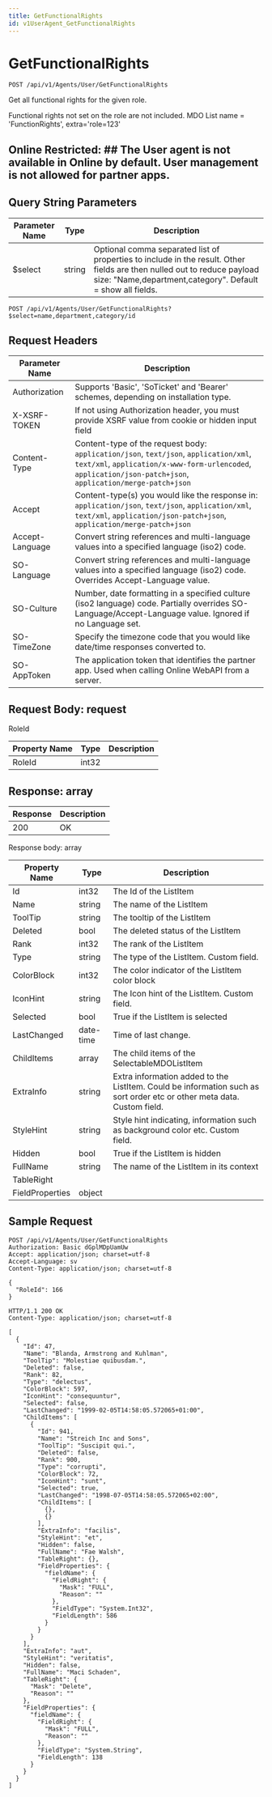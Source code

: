 ```yaml
---
title: GetFunctionalRights
id: v1UserAgent_GetFunctionalRights
---
```


# GetFunctionalRights

```http
POST /api/v1/Agents/User/GetFunctionalRights
```

Get all functional rights for the given role.

Functional rights not set on the role are not included. MDO List name = 'FunctionRights', extra='role=123'


## Online Restricted: ## The User agent is not available in Online by default. User management is not allowed for partner apps.





## Query String Parameters

| Parameter Name | Type |  Description |
|----------------|------|--------------|
| $select | string |  Optional comma separated list of properties to include in the result. Other fields are then nulled out to reduce payload size: "Name,department,category". Default = show all fields. |

```http
POST /api/v1/Agents/User/GetFunctionalRights?$select=name,department,category/id
```


## Request Headers

| Parameter Name | Description |
|----------------|-------------|
| Authorization  | Supports 'Basic', 'SoTicket' and 'Bearer' schemes, depending on installation type. |
| X-XSRF-TOKEN   | If not using Authorization header, you must provide XSRF value from cookie or hidden input field |
| Content-Type | Content-type of the request body: `application/json`, `text/json`, `application/xml`, `text/xml`, `application/x-www-form-urlencoded`, `application/json-patch+json`, `application/merge-patch+json` |
| Accept         | Content-type(s) you would like the response in: `application/json`, `text/json`, `application/xml`, `text/xml`, `application/json-patch+json`, `application/merge-patch+json` |
| Accept-Language | Convert string references and multi-language values into a specified language (iso2) code. |
| SO-Language | Convert string references and multi-language values into a specified language (iso2) code. Overrides Accept-Language value. |
| SO-Culture | Number, date formatting in a specified culture (iso2 language) code. Partially overrides SO-Language/Accept-Language value. Ignored if no Language set. |
| SO-TimeZone | Specify the timezone code that you would like date/time responses converted to. |
| SO-AppToken | The application token that identifies the partner app. Used when calling Online WebAPI from a server. |

## Request Body: request  

RoleId 

| Property Name | Type |  Description |
|----------------|------|--------------|
| RoleId | int32 |  |


## Response: array



| Response | Description |
|----------------|-------------|
| 200 | OK |

Response body: array

| Property Name | Type |  Description |
|----------------|------|--------------|
| Id | int32 | The Id of the ListItem |
| Name | string | The name of the ListItem |
| ToolTip | string | The tooltip of the ListItem |
| Deleted | bool | The deleted status of the ListItem |
| Rank | int32 | The rank of the ListItem |
| Type | string | The type of the ListItem. Custom field. |
| ColorBlock | int32 | The color indicator of the ListItem color block |
| IconHint | string | The Icon hint of the ListItem. Custom field. |
| Selected | bool | True if the ListItem is selected |
| LastChanged | date-time | Time of last change. |
| ChildItems | array | The child items of the SelectableMDOListItem |
| ExtraInfo | string | Extra information added to the ListItem. Could be information such as sort order etc or other meta data. Custom field. |
| StyleHint | string | Style hint indicating, information such as background color etc. Custom field. |
| Hidden | bool | True if the ListItem is hidden |
| FullName | string | The name of the ListItem in its context |
| TableRight |  |  |
| FieldProperties | object |  |

## Sample Request

```http!
POST /api/v1/Agents/User/GetFunctionalRights
Authorization: Basic dGplMDpUamUw
Accept: application/json; charset=utf-8
Accept-Language: sv
Content-Type: application/json; charset=utf-8

{
  "RoleId": 166
}
```

```http_
HTTP/1.1 200 OK
Content-Type: application/json; charset=utf-8

[
  {
    "Id": 47,
    "Name": "Blanda, Armstrong and Kuhlman",
    "ToolTip": "Molestiae quibusdam.",
    "Deleted": false,
    "Rank": 82,
    "Type": "delectus",
    "ColorBlock": 597,
    "IconHint": "consequuntur",
    "Selected": false,
    "LastChanged": "1999-02-05T14:58:05.572065+01:00",
    "ChildItems": [
      {
        "Id": 941,
        "Name": "Streich Inc and Sons",
        "ToolTip": "Suscipit qui.",
        "Deleted": false,
        "Rank": 900,
        "Type": "corrupti",
        "ColorBlock": 72,
        "IconHint": "sunt",
        "Selected": true,
        "LastChanged": "1998-07-05T14:58:05.572065+02:00",
        "ChildItems": [
          {},
          {}
        ],
        "ExtraInfo": "facilis",
        "StyleHint": "et",
        "Hidden": false,
        "FullName": "Fae Walsh",
        "TableRight": {},
        "FieldProperties": {
          "fieldName": {
            "FieldRight": {
              "Mask": "FULL",
              "Reason": ""
            },
            "FieldType": "System.Int32",
            "FieldLength": 586
          }
        }
      }
    ],
    "ExtraInfo": "aut",
    "StyleHint": "veritatis",
    "Hidden": false,
    "FullName": "Maci Schaden",
    "TableRight": {
      "Mask": "Delete",
      "Reason": ""
    },
    "FieldProperties": {
      "fieldName": {
        "FieldRight": {
          "Mask": "FULL",
          "Reason": ""
        },
        "FieldType": "System.String",
        "FieldLength": 138
      }
    }
  }
]
```